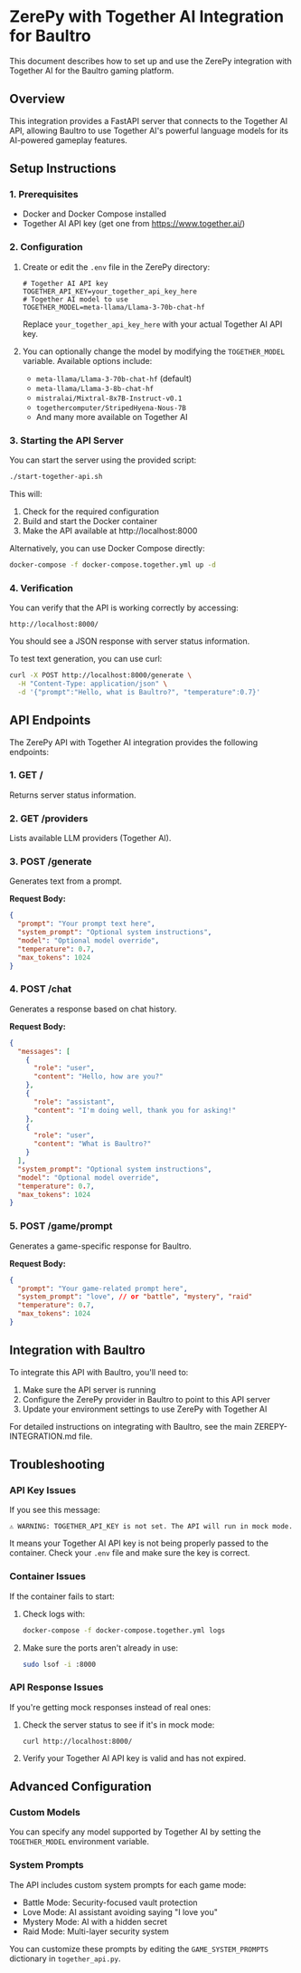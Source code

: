 # ZerePy with Together AI Integration for Baultro

This document describes how to set up and use the ZerePy integration with Together AI for the Baultro gaming platform.

## Overview

This integration provides a FastAPI server that connects to the Together AI API, allowing Baultro to use Together AI's powerful language models for its AI-powered gameplay features.

## Setup Instructions

### 1. Prerequisites

- Docker and Docker Compose installed
- Together AI API key (get one from https://www.together.ai/)

### 2. Configuration

1. Create or edit the `.env` file in the ZerePy directory:

   ```
   # Together AI API key
   TOGETHER_API_KEY=your_together_api_key_here
   # Together AI model to use
   TOGETHER_MODEL=meta-llama/Llama-3-70b-chat-hf
   ```

   Replace `your_together_api_key_here` with your actual Together AI API key.

2. You can optionally change the model by modifying the `TOGETHER_MODEL` variable. Available options include:
   - `meta-llama/Llama-3-70b-chat-hf` (default)
   - `meta-llama/Llama-3-8b-chat-hf`
   - `mistralai/Mixtral-8x7B-Instruct-v0.1`
   - `togethercomputer/StripedHyena-Nous-7B`
   - And many more available on Together AI

### 3. Starting the API Server

You can start the server using the provided script:

```bash
./start-together-api.sh
```

This will:
1. Check for the required configuration
2. Build and start the Docker container
3. Make the API available at http://localhost:8000

Alternatively, you can use Docker Compose directly:

```bash
docker-compose -f docker-compose.together.yml up -d
```

### 4. Verification

You can verify that the API is working correctly by accessing:

```
http://localhost:8000/
```

You should see a JSON response with server status information.

To test text generation, you can use curl:

```bash
curl -X POST http://localhost:8000/generate \
  -H "Content-Type: application/json" \
  -d '{"prompt":"Hello, what is Baultro?", "temperature":0.7}'
```

## API Endpoints

The ZerePy API with Together AI integration provides the following endpoints:

### 1. GET /

Returns server status information.

### 2. GET /providers

Lists available LLM providers (Together AI).

### 3. POST /generate

Generates text from a prompt.

**Request Body:**
```json
{
  "prompt": "Your prompt text here",
  "system_prompt": "Optional system instructions",
  "model": "Optional model override",
  "temperature": 0.7,
  "max_tokens": 1024
}
```

### 4. POST /chat

Generates a response based on chat history.

**Request Body:**
```json
{
  "messages": [
    {
      "role": "user",
      "content": "Hello, how are you?"
    },
    {
      "role": "assistant",
      "content": "I'm doing well, thank you for asking!"
    },
    {
      "role": "user",
      "content": "What is Baultro?"
    }
  ],
  "system_prompt": "Optional system instructions",
  "model": "Optional model override",
  "temperature": 0.7,
  "max_tokens": 1024
}
```

### 5. POST /game/prompt

Generates a game-specific response for Baultro.

**Request Body:**
```json
{
  "prompt": "Your game-related prompt here",
  "system_prompt": "love", // or "battle", "mystery", "raid"
  "temperature": 0.7,
  "max_tokens": 1024
}
```

## Integration with Baultro

To integrate this API with Baultro, you'll need to:

1. Make sure the API server is running
2. Configure the ZerePy provider in Baultro to point to this API server
3. Update your environment settings to use ZerePy with Together AI

For detailed instructions on integrating with Baultro, see the main ZEREPY-INTEGRATION.md file.

## Troubleshooting

### API Key Issues

If you see this message:
```
⚠️ WARNING: TOGETHER_API_KEY is not set. The API will run in mock mode.
```

It means your Together AI API key is not being properly passed to the container. Check your `.env` file and make sure the key is correct.

### Container Issues

If the container fails to start:

1. Check logs with:
   ```bash
   docker-compose -f docker-compose.together.yml logs
   ```

2. Make sure the ports aren't already in use:
   ```bash
   sudo lsof -i :8000
   ```

### API Response Issues

If you're getting mock responses instead of real ones:

1. Check the server status to see if it's in mock mode:
   ```
   curl http://localhost:8000/
   ```

2. Verify your Together AI API key is valid and has not expired.

## Advanced Configuration

### Custom Models

You can specify any model supported by Together AI by setting the `TOGETHER_MODEL` environment variable.

### System Prompts

The API includes custom system prompts for each game mode:
- Battle Mode: Security-focused vault protection
- Love Mode: AI assistant avoiding saying "I love you"
- Mystery Mode: AI with a hidden secret
- Raid Mode: Multi-layer security system

You can customize these prompts by editing the `GAME_SYSTEM_PROMPTS` dictionary in `together_api.py`.